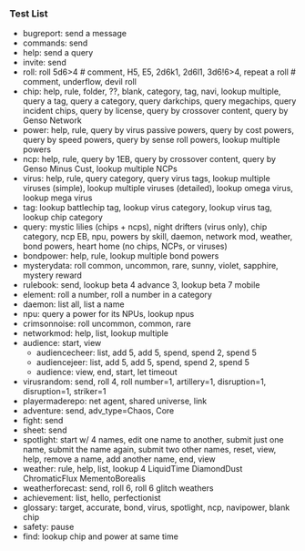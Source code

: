 ### Test List
- bugreport: send a message
- commands: send
- help: send a query
- invite: send
- roll: roll 5d6>4 # comment, H5, E5, 2d6k1, 2d6l1, 3d6!6>4, repeat a roll # comment, underflow, devil roll
- chip: help, rule, folder, ??, blank, category, tag, navi, lookup multiple, query a tag, query a category, query darkchips, query megachips, query incident chips, query by license, query by crossover content, query by Genso Network
- power: help, rule, query by virus passive powers, query by cost powers, query by speed powers, query by sense roll powers, lookup multiple powers
- ncp: help, rule, query by 1EB, query by crossover content, query by Genso Minus Cust, lookup multiple NCPs
- virus: help, rule, query category, query virus tags, lookup multiple viruses (simple), lookup multiple viruses (detailed), lookup omega virus, lookup mega virus
- tag: lookup battlechip tag, lookup virus category, lookup virus tag, lookup chip category
- query: mystic lilies (chips + ncps), night drifters (virus only), chip category, ncp EB, npu, powers by skill, daemon, network mod, weather, bond powers, heart home (no chips, NCPs, or viruses)
- bondpower: help, rule, lookup multiple bond powers
- mysterydata: roll common, uncommon, rare, sunny, violet, sapphire, mystery reward
- rulebook: send, lookup beta 4 advance 3, lookup beta 7 mobile
- element: roll a number, roll a number in a category
- daemon: list all, list a name
- npu: query a power for its NPUs, lookup npus
- crimsonnoise: roll uncommon, common, rare
- networkmod: help, list, lookup multiple
- audience: start, view
  - audiencecheer: list, add 5, add 5, spend, spend 2, spend 5
  - audiencejeer: list, add 5, add 5, spend, spend 2, spend 5
  - audience: view, end, start, let timeout
- virusrandom: send, roll 4, roll number=1, artillery=1, disruption=1, disruption=1, striker=1
- playermaderepo: net agent, shared universe, link
- adventure: send, adv_type=Chaos, Core
- fight: send
- sheet: send
- spotlight: start w/ 4 names, edit one name to another, submit just one name, submit the name again, submit two other names, reset, view, help, remove a name, add another name, end, view
- weather: rule, help, list, lookup 4 LiquidTime DiamondDust ChromaticFlux MementoBorealis
- weatherforecast: send, roll 6, roll 6 glitch weathers 
- achievement: list, hello, perfectionist
- glossary: target, accurate, bond, virus, spotlight, ncp, navipower, blank chip
- safety: pause
- find: lookup chip and power at same time
